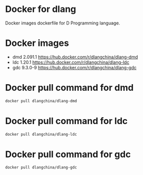 # Docker for dlang
Docker images dockerfile for D Programming language.

# Docker images
 * dmd 2.091.1 https://hub.docker.com/r/dlangchina/dlang-dmd
 * ldc 1.20.1 https://hub.docker.com/r/dlangchina/dlang-ldc
 * gdc 9.3.0-9 https://hub.docker.com/r/dlangchina/dlang-gdc

# Docker pull command for dmd
```bash
docker pull dlangchina/dlang-dmd
```

# Docker pull command for ldc
```bash
docker pull dlangchina/dlang-ldc
```

# Docker pull command for gdc
```bash
docker pull dlangchina/dlang-gdc
```
